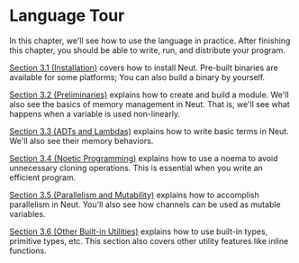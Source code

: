 # Language Tour

In this chapter, we'll see how to use the language in practice. After finishing this chapter, you should be able to write, run, and distribute your program.

[Section 3.1 (Installation)](./installation.md) covers how to install Neut. Pre-built binaries are available for some platforms; You can also build a binary by yourself.

[Section 3.2 (Preliminaries)](./preliminaries.md) explains how to create and build a module. We'll also see the basics of memory management in Neut. That is, we'll see what happens when a variable is used non-linearly.

[Section 3.3 (ADTs and Lambdas)](./ADTs-and-lambdas.md) explains how to write basic terms in Neut. We'll also see their memory behaviors.

[Section 3.4 (Noetic Programming)](./noetic-programming.md) explains how to use a noema to avoid unnecessary cloning operations. This is essential when you write an efficient program.

[Section 3.5 (Parallelism and Mutability)](./parallelism-and-mutability.md) explains how to accomplish parallelism in Neut. You'll also see how channels can be used as mutable variables.

[Section 3.6 (Other Built-in Utilities)](./other-built-in-utilities.md) explains how to use built-in types, primitive types, etc. This section also covers other utility features like inline functions.
